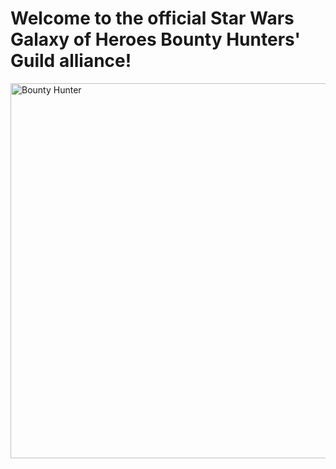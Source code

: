 # Welcome to the official Star Wars Galaxy of Heroes Bounty Hunters' Guild alliance!

<img src="{{ site.url }}/assets/BountyHunterLogo.png" alt="Bounty Hunter" width="1226" height="600" border="0">
